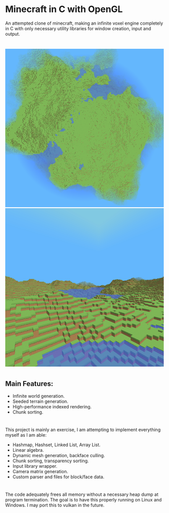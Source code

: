 # Minecraft in C with OpenGL
An attempted clone of minecraft, making an infinite voxel engine completely in C with only necessary utility libraries for window creation, input and output.
#
![Screenshot](screenshot_01.png)
![Screenshot](screenshot_02.png)
#
## Main Features:
- Infinite world generation.
- Seeded terrain generation.
- High-performance indexed rendering.
- Chunk sorting.
#
This project is mainly an exercise, I am attempting to implement everything myself as I am able:
- Hashmap, Hashset, Linked List, Array List.
- Linear algebra.
- Dynamic mesh generation, backface culling.
- Chunk sorting, transparency sorting.
- Input library wrapper.
- Camera matrix generation. 
- Custom parser and files for block/face data.
#
The code adequately frees all memory without a necessary heap dump at program termination. The goal is to have this properly running on Linux and Windows. I may port this to vulkan in the future.
